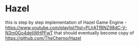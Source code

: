 # Hazel
this is step by step implementation of Hazel Game Engine - https://www.youtube.com/playlist?list=PLlrATfBNZ98dC-V-N3m0Go4deliWHPFwT that should eventually become copy of https://github.com/TheCherno/Hazel

